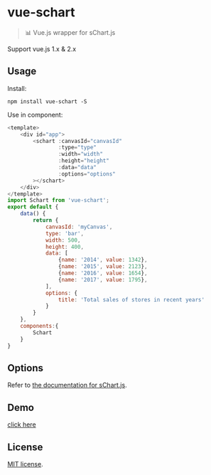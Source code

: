 # vue-schart

>  :bar_chart: Vue.js wrapper for sChart.js

Support vue.js 1.x & 2.x

## Usage
Install:

```
npm install vue-schart -S
```

Use in component:

```javascript
<template>
    <div id="app">
        <schart :canvasId="canvasId"
				:type="type"
				:width="width"
				:height="height"
				:data="data"
				:options="options"
		></schart>
    </div>
</template>
import Schart from 'vue-schart';
export default {
	data() {
		return {
			canvasId: 'myCanvas',
			type: 'bar',
			width: 500,
			height: 400,
			data: [
				{name: '2014', value: 1342},
				{name: '2015', value: 2123},
				{name: '2016', value: 1654},
				{name: '2017', value: 1795},
			],
			options: {
				title: 'Total sales of stores in recent years'
			}
		}
	},
    components:{
		Schart
	}
}
```
## Options

Refer to [the documentation for sChart.js](http://test.omwteam.com/sChart/en.html).

## Demo
[click here](http://test.omwteam.com/sChart/demo.html)

## License
[MIT license](https://github.com/lin-xin/vue-schart/blob/master/LICENCE).